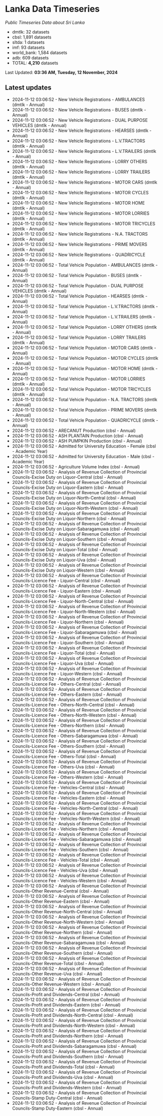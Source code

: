 # Lanka Data Timeseries
*Public Timeseries Data about Sri Lanka*

* dmtlk: 32 datasets
* cbsl: 1,891 datasets
* sltda: 1 datasets
* imf: 93 datasets
* world_bank: 1,584 datasets
* adb: 609 datasets
* TOTAL: **4,210** datasets

Last Updated: **03:36 AM, Tuesday, 12 November, 2024**

## Latest updates

* 2024-11-12 03:06:52 - New Vehicle Registrations - AMBULANCES (dmtlk - Annual)
* 2024-11-12 03:06:52 - New Vehicle Registrations - BUSES (dmtlk - Annual)
* 2024-11-12 03:06:52 - New Vehicle Registrations - DUAL PURPOSE VEHICLES (dmtlk - Annual)
* 2024-11-12 03:06:52 - New Vehicle Registrations - HEARSES (dmtlk - Annual)
* 2024-11-12 03:06:52 - New Vehicle Registrations - L.V.TRACTORS (dmtlk - Annual)
* 2024-11-12 03:06:52 - New Vehicle Registrations - L.V.TRAILERS (dmtlk - Annual)
* 2024-11-12 03:06:52 - New Vehicle Registrations - LORRY OTHERS (dmtlk - Annual)
* 2024-11-12 03:06:52 - New Vehicle Registrations - LORRY TRAILERS (dmtlk - Annual)
* 2024-11-12 03:06:52 - New Vehicle Registrations - MOTOR CARS (dmtlk - Annual)
* 2024-11-12 03:06:52 - New Vehicle Registrations - MOTOR CYCLES (dmtlk - Annual)
* 2024-11-12 03:06:52 - New Vehicle Registrations - MOTOR HOME (dmtlk - Annual)
* 2024-11-12 03:06:52 - New Vehicle Registrations - MOTOR LORRIES (dmtlk - Annual)
* 2024-11-12 03:06:52 - New Vehicle Registrations - MOTOR TRICYCLES (dmtlk - Annual)
* 2024-11-12 03:06:52 - New Vehicle Registrations - N.A. TRACTORS (dmtlk - Annual)
* 2024-11-12 03:06:52 - New Vehicle Registrations - PRIME MOVERS (dmtlk - Annual)
* 2024-11-12 03:06:52 - New Vehicle Registrations - QUADRICYCLE (dmtlk - Annual)
* 2024-11-12 03:06:52 - Total Vehicle Population - AMBULANCES (dmtlk - Annual)
* 2024-11-12 03:06:52 - Total Vehicle Population - BUSES (dmtlk - Annual)
* 2024-11-12 03:06:52 - Total Vehicle Population - DUAL PURPOSE VEHICLES (dmtlk - Annual)
* 2024-11-12 03:06:52 - Total Vehicle Population - HEARSES (dmtlk - Annual)
* 2024-11-12 03:06:52 - Total Vehicle Population - L.V.TRACTORS (dmtlk - Annual)
* 2024-11-12 03:06:52 - Total Vehicle Population - L.V.TRAILERS (dmtlk - Annual)
* 2024-11-12 03:06:52 - Total Vehicle Population - LORRY OTHERS (dmtlk - Annual)
* 2024-11-12 03:06:52 - Total Vehicle Population - LORRY TRAILERS (dmtlk - Annual)
* 2024-11-12 03:06:52 - Total Vehicle Population - MOTOR CARS (dmtlk - Annual)
* 2024-11-12 03:06:52 - Total Vehicle Population - MOTOR CYCLES (dmtlk - Annual)
* 2024-11-12 03:06:52 - Total Vehicle Population - MOTOR HOME (dmtlk - Annual)
* 2024-11-12 03:06:52 - Total Vehicle Population - MOTOR LORRIES (dmtlk - Annual)
* 2024-11-12 03:06:52 - Total Vehicle Population - MOTOR TRICYCLES (dmtlk - Annual)
* 2024-11-12 03:06:52 - Total Vehicle Population - N.A. TRACTORS (dmtlk - Annual)
* 2024-11-12 03:06:52 - Total Vehicle Population - PRIME MOVERS (dmtlk - Annual)
* 2024-11-12 03:06:52 - Total Vehicle Population - QUADRICYCLE (dmtlk - Annual)
* 2024-11-12 03:06:52 - ARECANUT Production (cbsl - Annual)
* 2024-11-12 03:06:52 - ASH PLANTAIN Production (cbsl - Annual)
* 2024-11-12 03:06:52 - ASH PUMPKIN Production (cbsl - Annual)
* 2024-11-12 03:06:52 - Admitted for University Education - Female (cbsl - Academic Year)
* 2024-11-12 03:06:52 - Admitted for University Education - Male (cbsl - Academic Year)
* 2024-11-12 03:06:52 - Agriculture Volume Index (cbsl - Annual)
* 2024-11-12 03:06:52 - Analysis of Revenue Collection of Provincial Councils-Excise Duty on Liquor-Central (cbsl - Annual)
* 2024-11-12 03:06:52 - Analysis of Revenue Collection of Provincial Councils-Excise Duty on Liquor-Eastern (cbsl - Annual)
* 2024-11-12 03:06:52 - Analysis of Revenue Collection of Provincial Councils-Excise Duty on Liquor-North-Central (cbsl - Annual)
* 2024-11-12 03:06:52 - Analysis of Revenue Collection of Provincial Councils-Excise Duty on Liquor-North-Western (cbsl - Annual)
* 2024-11-12 03:06:52 - Analysis of Revenue Collection of Provincial Councils-Excise Duty on Liquor-Northern (cbsl - Annual)
* 2024-11-12 03:06:52 - Analysis of Revenue Collection of Provincial Councils-Excise Duty on Liquor-Sabaragamuwa (cbsl - Annual)
* 2024-11-12 03:06:52 - Analysis of Revenue Collection of Provincial Councils-Excise Duty on Liquor-Southern (cbsl - Annual)
* 2024-11-12 03:06:52 - Analysis of Revenue Collection of Provincial Councils-Excise Duty on Liquor-Total (cbsl - Annual)
* 2024-11-12 03:06:52 - Analysis of Revenue Collection of Provincial Councils-Excise Duty on Liquor-Uva (cbsl - Annual)
* 2024-11-12 03:06:52 - Analysis of Revenue Collection of Provincial Councils-Excise Duty on Liquor-Western (cbsl - Annual)
* 2024-11-12 03:06:52 - Analysis of Revenue Collection of Provincial Councils-Licence Fee - Liquor-Central (cbsl - Annual)
* 2024-11-12 03:06:52 - Analysis of Revenue Collection of Provincial Councils-Licence Fee - Liquor-Eastern (cbsl - Annual)
* 2024-11-12 03:06:52 - Analysis of Revenue Collection of Provincial Councils-Licence Fee - Liquor-North-Central (cbsl - Annual)
* 2024-11-12 03:06:52 - Analysis of Revenue Collection of Provincial Councils-Licence Fee - Liquor-North-Western (cbsl - Annual)
* 2024-11-12 03:06:52 - Analysis of Revenue Collection of Provincial Councils-Licence Fee - Liquor-Northern (cbsl - Annual)
* 2024-11-12 03:06:52 - Analysis of Revenue Collection of Provincial Councils-Licence Fee - Liquor-Sabaragamuwa (cbsl - Annual)
* 2024-11-12 03:06:52 - Analysis of Revenue Collection of Provincial Councils-Licence Fee - Liquor-Southern (cbsl - Annual)
* 2024-11-12 03:06:52 - Analysis of Revenue Collection of Provincial Councils-Licence Fee - Liquor-Total (cbsl - Annual)
* 2024-11-12 03:06:52 - Analysis of Revenue Collection of Provincial Councils-Licence Fee - Liquor-Uva (cbsl - Annual)
* 2024-11-12 03:06:52 - Analysis of Revenue Collection of Provincial Councils-Licence Fee - Liquor-Western (cbsl - Annual)
* 2024-11-12 03:06:52 - Analysis of Revenue Collection of Provincial Councils-Licence Fee - Others-Central (cbsl - Annual)
* 2024-11-12 03:06:52 - Analysis of Revenue Collection of Provincial Councils-Licence Fee - Others-Eastern (cbsl - Annual)
* 2024-11-12 03:06:52 - Analysis of Revenue Collection of Provincial Councils-Licence Fee - Others-North-Central (cbsl - Annual)
* 2024-11-12 03:06:52 - Analysis of Revenue Collection of Provincial Councils-Licence Fee - Others-North-Western (cbsl - Annual)
* 2024-11-12 03:06:52 - Analysis of Revenue Collection of Provincial Councils-Licence Fee - Others-Northern (cbsl - Annual)
* 2024-11-12 03:06:52 - Analysis of Revenue Collection of Provincial Councils-Licence Fee - Others-Sabaragamuwa (cbsl - Annual)
* 2024-11-12 03:06:52 - Analysis of Revenue Collection of Provincial Councils-Licence Fee - Others-Southern (cbsl - Annual)
* 2024-11-12 03:06:52 - Analysis of Revenue Collection of Provincial Councils-Licence Fee - Others-Total (cbsl - Annual)
* 2024-11-12 03:06:52 - Analysis of Revenue Collection of Provincial Councils-Licence Fee - Others-Uva (cbsl - Annual)
* 2024-11-12 03:06:52 - Analysis of Revenue Collection of Provincial Councils-Licence Fee - Others-Western (cbsl - Annual)
* 2024-11-12 03:06:52 - Analysis of Revenue Collection of Provincial Councils-Licence Fee - Vehicles-Central (cbsl - Annual)
* 2024-11-12 03:06:52 - Analysis of Revenue Collection of Provincial Councils-Licence Fee - Vehicles-Eastern (cbsl - Annual)
* 2024-11-12 03:06:52 - Analysis of Revenue Collection of Provincial Councils-Licence Fee - Vehicles-North-Central (cbsl - Annual)
* 2024-11-12 03:06:52 - Analysis of Revenue Collection of Provincial Councils-Licence Fee - Vehicles-North-Western (cbsl - Annual)
* 2024-11-12 03:06:52 - Analysis of Revenue Collection of Provincial Councils-Licence Fee - Vehicles-Northern (cbsl - Annual)
* 2024-11-12 03:06:52 - Analysis of Revenue Collection of Provincial Councils-Licence Fee - Vehicles-Sabaragamuwa (cbsl - Annual)
* 2024-11-12 03:06:52 - Analysis of Revenue Collection of Provincial Councils-Licence Fee - Vehicles-Southern (cbsl - Annual)
* 2024-11-12 03:06:52 - Analysis of Revenue Collection of Provincial Councils-Licence Fee - Vehicles-Total (cbsl - Annual)
* 2024-11-12 03:06:52 - Analysis of Revenue Collection of Provincial Councils-Licence Fee - Vehicles-Uva (cbsl - Annual)
* 2024-11-12 03:06:52 - Analysis of Revenue Collection of Provincial Councils-Licence Fee - Vehicles-Western (cbsl - Annual)
* 2024-11-12 03:06:52 - Analysis of Revenue Collection of Provincial Councils-Other Revenue-Central (cbsl - Annual)
* 2024-11-12 03:06:52 - Analysis of Revenue Collection of Provincial Councils-Other Revenue-Eastern (cbsl - Annual)
* 2024-11-12 03:06:52 - Analysis of Revenue Collection of Provincial Councils-Other Revenue-North-Central (cbsl - Annual)
* 2024-11-12 03:06:52 - Analysis of Revenue Collection of Provincial Councils-Other Revenue-North-Western (cbsl - Annual)
* 2024-11-12 03:06:52 - Analysis of Revenue Collection of Provincial Councils-Other Revenue-Northern (cbsl - Annual)
* 2024-11-12 03:06:52 - Analysis of Revenue Collection of Provincial Councils-Other Revenue-Sabaragamuwa (cbsl - Annual)
* 2024-11-12 03:06:52 - Analysis of Revenue Collection of Provincial Councils-Other Revenue-Southern (cbsl - Annual)
* 2024-11-12 03:06:52 - Analysis of Revenue Collection of Provincial Councils-Other Revenue-Total (cbsl - Annual)
* 2024-11-12 03:06:52 - Analysis of Revenue Collection of Provincial Councils-Other Revenue-Uva (cbsl - Annual)
* 2024-11-12 03:06:52 - Analysis of Revenue Collection of Provincial Councils-Other Revenue-Western (cbsl - Annual)
* 2024-11-12 03:06:52 - Analysis of Revenue Collection of Provincial Councils-Profit and Dividends-Central (cbsl - Annual)
* 2024-11-12 03:06:52 - Analysis of Revenue Collection of Provincial Councils-Profit and Dividends-Eastern (cbsl - Annual)
* 2024-11-12 03:06:52 - Analysis of Revenue Collection of Provincial Councils-Profit and Dividends-North-Central (cbsl - Annual)
* 2024-11-12 03:06:52 - Analysis of Revenue Collection of Provincial Councils-Profit and Dividends-North-Western (cbsl - Annual)
* 2024-11-12 03:06:52 - Analysis of Revenue Collection of Provincial Councils-Profit and Dividends-Northern (cbsl - Annual)
* 2024-11-12 03:06:52 - Analysis of Revenue Collection of Provincial Councils-Profit and Dividends-Sabaragamuwa (cbsl - Annual)
* 2024-11-12 03:06:52 - Analysis of Revenue Collection of Provincial Councils-Profit and Dividends-Southern (cbsl - Annual)
* 2024-11-12 03:06:52 - Analysis of Revenue Collection of Provincial Councils-Profit and Dividends-Total (cbsl - Annual)
* 2024-11-12 03:06:52 - Analysis of Revenue Collection of Provincial Councils-Profit and Dividends-Uva (cbsl - Annual)
* 2024-11-12 03:06:52 - Analysis of Revenue Collection of Provincial Councils-Profit and Dividends-Western (cbsl - Annual)
* 2024-11-12 03:06:52 - Analysis of Revenue Collection of Provincial Councils-Stamp Duty-Central (cbsl - Annual)
* 2024-11-12 03:06:52 - Analysis of Revenue Collection of Provincial Councils-Stamp Duty-Eastern (cbsl - Annual)